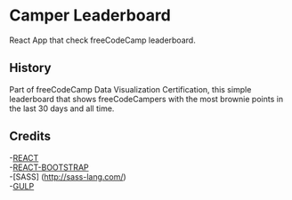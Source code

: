 # Camper Leaderboard

React App that check freeCodeCamp leaderboard. 


## History
Part of freeCodeCamp Data Visualization Certification, this simple leaderboard that shows freeCodeCampers with the most brownie points in the last 30 days and all time.

## Credits

-[REACT](https://reactjs.org/)  
-[REACT-BOOTSTRAP](https://react-bootstrap.github.io/)  
-[SASS] (http://sass-lang.com/)   
-[GULP](https://gulpjs.com/)   
  






